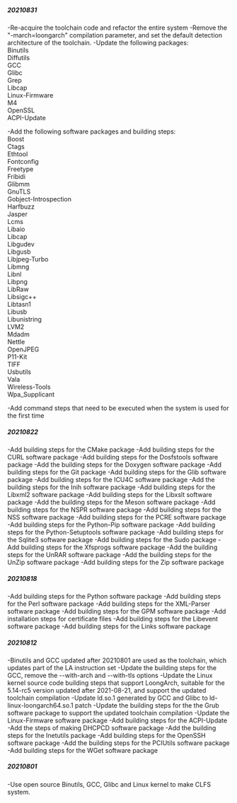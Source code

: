 ##### 20210831
-Re-acquire the toolchain code and refactor the entire system
-Remove the "-march=loongarch" compilation parameter, and set the default detection architecture of the toolchain.
-Update the following packages:  
  Binutils  
  Diffutils  
  GCC  
  Glibc  
  Grep  
  Libcap  
  Linux-Firmware  
  M4  
  OpenSSL  
  ACPI-Update

-Add the following software packages and building steps:  
  Boost  
  Ctags  
  Ethtool  
  Fontconfig  
  Freetype  
  Fribidi  
  Glibmm  
  GnuTLS  
  Gobject-Introspection  
  Harfbuzz  
  Jasper  
  Lcms  
  Libaio  
  Libcap  
  Libgudev  
  Libgusb  
  Libjpeg-Turbo  
  Libmng  
  Libnl  
  Libpng  
  LibRaw  
  Libsigc++  
  Libtasn1  
  Libusb  
  Libunistring  
  LVM2  
  Mdadm  
  Nettle  
  OpenJPEG  
  P11-Kit  
  TIFF  
  Usbutils  
  Vala  
  Wireless-Tools  
  Wpa_Supplicant  

-Add command steps that need to be executed when the system is used for the first time

##### 20210822
-Add building steps for the CMake package
-Add building steps for the CURL software package
-Add building steps for the Dosfstools software package
-Add the building steps for the Doxygen software package
-Add building steps for the Git package
-Add building steps for the Glib software package
-Add building steps for the ICU4C software package
-Add the building steps for the Inih software package
-Add building steps for the Libxml2 software package
-Add building steps for the Libxslt software package
-Add the building steps for the Meson software package
-Add building steps for the NSPR software package
-Add building steps for the NSS software package
-Add building steps for the PCRE software package
-Add building steps for the Python-Pip software package
-Add building steps for the Python-Setuptools software package
-Add building steps for the Sqlite3 software package
-Add building steps for the Sudo package
-Add building steps for the Xfsprogs software package
-Add the building steps for the UnRAR software package
-Add the building steps for the UnZip software package
-Add building steps for the Zip software package

##### 20210818
-Add building steps for the Python software package
-Add building steps for the Perl software package
-Add building steps for the XML-Parser software package
-Add building steps for the GPM software package
-Add installation steps for certificate files
-Add building steps for the Libevent software package
-Add building steps for the Links software package

##### 20210812
-Binutils and GCC updated after 20210801 are used as the toolchain, which updates part of the LA instruction set
-Update the building steps for the GCC, remove the --with-arch and --with-tls options
-Update the Linux kernel source code building steps that support LoongArch, suitable for the 5.14-rc5 version updated after 2021-08-21, and support the updated toolchain compilation
-Update ld.so.1 generated by GCC and Glibc to ld-linux-loongarch64.so.1 patch
-Update the building steps for the the Grub software package to support the updated toolchain compilation
-Update the Linux-Firmware software package
-Add building steps for the ACPI-Update
-Add the steps of making DHCPCD software package
-Add the building steps for the Inetutils package
-Add building steps for the OpenSSH software package
-Add the building steps for the PCIUtils software package
-Add building steps for the WGet software package

##### 20210801
-Use open source Binutils, GCC, Glibc and Linux kernel to make CLFS system.